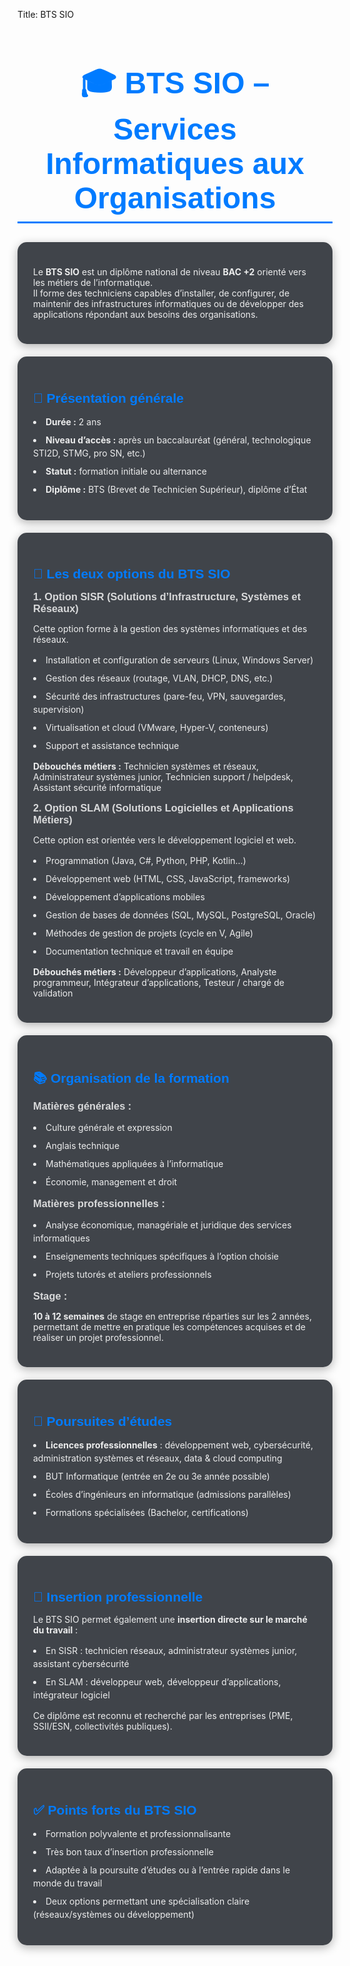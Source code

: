 Title: BTS SIO

<h1 class="page-title">🎓 BTS SIO – Services Informatiques aux Organisations</h1>

<div class="content-card">
  <p>Le <strong>BTS SIO</strong> est un diplôme national de niveau <strong>BAC +2</strong> orienté vers les métiers de l’informatique.<br>
  Il forme des techniciens capables d’installer, de configurer, de maintenir des infrastructures informatiques ou de développer des applications répondant aux besoins des organisations.</p>
</div>

<!-- Présentation générale -->
<div class="content-card">
  <h2>📌 Présentation générale</h2>
  <ul>
    <li><strong>Durée :</strong> 2 ans</li>
    <li><strong>Niveau d’accès :</strong> après un baccalauréat (général, technologique STI2D, STMG, pro SN, etc.)</li>
    <li><strong>Statut :</strong> formation initiale ou alternance</li>
    <li><strong>Diplôme :</strong> BTS (Brevet de Technicien Supérieur), diplôme d’État</li>
  </ul>
</div>

<!-- Options SISR et SLAM -->
<div class="content-card">
  <h2>🔀 Les deux options du BTS SIO</h2>

  <h3>1. Option <strong>SISR</strong> (Solutions d’Infrastructure, Systèmes et Réseaux)</h3>
  <p>Cette option forme à la gestion des systèmes informatiques et des réseaux.</p>
  <ul>
    <li>Installation et configuration de serveurs (Linux, Windows Server)</li>
    <li>Gestion des réseaux (routage, VLAN, DHCP, DNS, etc.)</li>
    <li>Sécurité des infrastructures (pare-feu, VPN, sauvegardes, supervision)</li>
    <li>Virtualisation et cloud (VMware, Hyper-V, conteneurs)</li>
    <li>Support et assistance technique</li>
  </ul>
  <p><strong>Débouchés métiers :</strong> Technicien systèmes et réseaux, Administrateur systèmes junior, Technicien support / helpdesk, Assistant sécurité informatique</p>

  <h3>2. Option <strong>SLAM</strong> (Solutions Logicielles et Applications Métiers)</h3>
  <p>Cette option est orientée vers le développement logiciel et web.</p>
  <ul>
    <li>Programmation (Java, C#, Python, PHP, Kotlin…)</li>
    <li>Développement web (HTML, CSS, JavaScript, frameworks)</li>
    <li>Développement d’applications mobiles</li>
    <li>Gestion de bases de données (SQL, MySQL, PostgreSQL, Oracle)</li>
    <li>Méthodes de gestion de projets (cycle en V, Agile)</li>
    <li>Documentation technique et travail en équipe</li>
  </ul>
  <p><strong>Débouchés métiers :</strong> Développeur d’applications, Analyste programmeur, Intégrateur d’applications, Testeur / chargé de validation</p>
</div>

<!-- Organisation de la formation -->
<div class="content-card">
  <h2>📚 Organisation de la formation</h2>
  <h3>Matières générales :</h3>
  <ul>
    <li>Culture générale et expression</li>
    <li>Anglais technique</li>
    <li>Mathématiques appliquées à l’informatique</li>
    <li>Économie, management et droit</li>
  </ul>

  <h3>Matières professionnelles :</h3>
  <ul>
    <li>Analyse économique, managériale et juridique des services informatiques</li>
    <li>Enseignements techniques spécifiques à l’option choisie</li>
    <li>Projets tutorés et ateliers professionnels</li>
  </ul>

  <h3>Stage :</h3>
  <p><strong>10 à 12 semaines</strong> de stage en entreprise réparties sur les 2 années, permettant de mettre en pratique les compétences acquises et de réaliser un projet professionnel.</p>
</div>

<!-- Poursuites d’études -->
<div class="content-card">
  <h2>🚀 Poursuites d’études</h2>
  <ul>
    <li><strong>Licences professionnelles</strong> : développement web, cybersécurité, administration systèmes et réseaux, data & cloud computing</li>
    <li>BUT Informatique (entrée en 2e ou 3e année possible)</li>
    <li>Écoles d’ingénieurs en informatique (admissions parallèles)</li>
    <li>Formations spécialisées (Bachelor, certifications)</li>
  </ul>
</div>

<!-- Insertion professionnelle -->
<div class="content-card">
  <h2>💼 Insertion professionnelle</h2>
  <p>Le BTS SIO permet également une <strong>insertion directe sur le marché du travail</strong> :</p>
  <ul>
    <li>En SISR : technicien réseaux, administrateur systèmes junior, assistant cybersécurité</li>
    <li>En SLAM : développeur web, développeur d’applications, intégrateur logiciel</li>
  </ul>
  <p>Ce diplôme est reconnu et recherché par les entreprises (PME, SSII/ESN, collectivités publiques).</p>
</div>

<!-- Points forts -->
<div class="content-card">
  <h2>✅ Points forts du BTS SIO</h2>
  <ul>
    <li>Formation polyvalente et professionnalisante</li>
    <li>Très bon taux d’insertion professionnelle</li>
    <li>Adaptée à la poursuite d’études ou à l’entrée rapide dans le monde du travail</li>
    <li>Deux options permettant une spécialisation claire (réseaux/systèmes ou développement)</li>
  </ul>
</div>

<style>
/* TITRE PRINCIPAL */
.page-title {
  font-family: 'Kanit', sans-serif;
  font-size: 3rem;
  color: rgb(0, 123, 255);
  text-align: center;
  margin-bottom: 30px;
  border-bottom: 3px solid rgb(0, 123, 255);
  padding-bottom: 10px;
}

/* CARDS */
.content-card {
  background-color: rgba(31, 36, 43, 0.85); /* comme tes cards */
  backdrop-filter: blur(5px);
  padding: 25px;
  margin: 20px auto;
  border-radius: 15px;
  color: rgba(255, 255, 255, 0.9);
  max-width: 900px;
  box-shadow: 0 4px 15px rgba(0,0,0,0.3);
}

/* TITRES SECONDAIRES */
.content-card h2 {
  color: rgb(0, 123, 255);
  font-family: 'Kanit', sans-serif;
  margin-bottom: 15px;
}

.content-card h3 {
  color: #ffffffcc;
  font-family: 'Arial', sans-serif;
  margin-top: 15px;
  margin-bottom: 10px;
}

/* LISTES */
.content-card ul {
  list-style: disc inside;
  margin-left: 0;
  padding-left: 0;
}

.content-card ul li {
  margin-bottom: 8px;
  line-height: 1.5;
}
</style>
